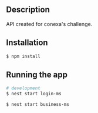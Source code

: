 ## Description

API created for conexa's challenge.

## Installation

```bash
$ npm install
```

## Running the app

```bash
# development
$ nest start login-ms

$ nest start business-ms

```
